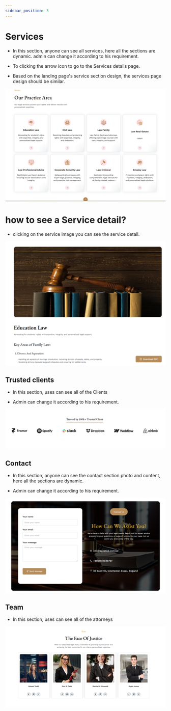 ```yaml
---
sidebar_position: 3
---
```



# Services

- In this section, anyone can see all services, here all the sections are dynamic. admin can change it according to his requirement.

- To clicking the arrow icon to go to the Services details page.

- Based on the landing page's service section design, the services page design should be similar.

![services](./img/s.png)

# how to see a Service detail?

- clicking on the service image you can see the service detail.

![services](./img/s2.png)

## Trusted  clients

- In this section, uses can see all of the Clients

- Admin can change it according to his requirement.

![clients](./img/cl.png)


## Contact


- In this section, anyone can see the contact section photo and content, here all the sections are dynamic.

- Admin can change it according to his requirement.
 

![gallary](./img/c.png)


## Team

- In this section, uses can see all of the attorneys

![pricing plan](./img/t1.png)